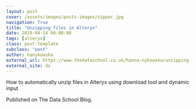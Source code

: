 ```yaml
---
layout: post
cover: /assets/images/posts-images/zipper.jpg
navigation: True
title: "Unzipping files in Alteryx"
date: 2019-04-14 00:00:00
tags: [alteryx]
class: post-template
subclass: "post"
author: hanykowska
external_url: https://www.thedataschool.co.uk/hanna-nykowska/unzipping-files-in-alteryx/
external_site: ds
---
```


How to automatically unzip files in Alteryx using download tool and dynamic input

Published on The Data School Blog.

